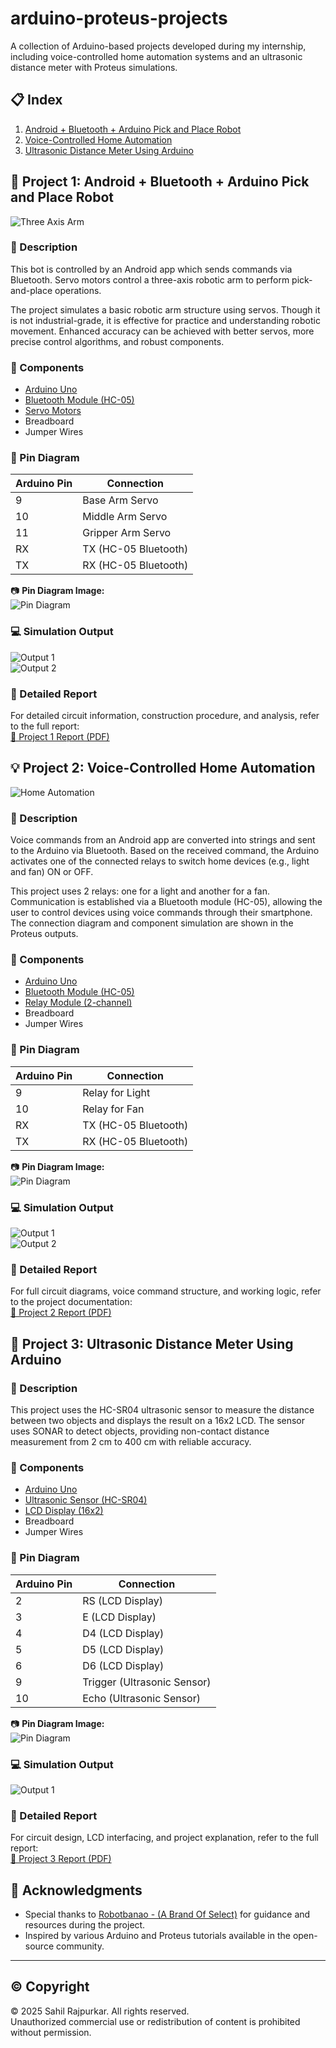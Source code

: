 # arduino-proteus-projects
A collection of Arduino-based projects developed during my internship, including voice-controlled home automation systems and an ultrasonic distance meter with Proteus simulations.

## 📋 Index

1. [Android + Bluetooth + Arduino Pick and Place Robot](#project-1-android--bluetooth--arduino-pick-and-place-robot)
2. [Voice-Controlled Home Automation](#project-2-voice-controlled-home-automation)
3. [Ultrasonic Distance Meter Using Arduino](#project-3-ultrasonic-distance-meter-using-arduino)

## 📌 Project 1: Android + Bluetooth + Arduino Pick and Place Robot

![Three Axis Arm](images/three_axis_arm.png)

### 📝 Description

This bot is controlled by an Android app which sends commands via Bluetooth. Servo motors control a three-axis robotic arm to perform pick-and-place operations.

The project simulates a basic robotic arm structure using servos. Though it is not industrial-grade, it is effective for practice and understanding robotic movement. Enhanced accuracy can be achieved with better servos, more precise control algorithms, and robust components.

### 🧩 Components

- [Arduino Uno](https://robu.in/product/arduino-uno-r3/)  
- [Bluetooth Module (HC-05)](https://robu.in/product/hc-05-6pin-bluetooth-module-with-button/)  
- [Servo Motors](https://robu.in/product/kst-servo-mr320/)  
- Breadboard  
- Jumper Wires  

### 🔌 Pin Diagram

| Arduino Pin | Connection            |
|-------------|------------------------|
| 9           | Base Arm Servo         |
| 10          | Middle Arm Servo       |
| 11          | Gripper Arm Servo      |
| RX          | TX (HC-05 Bluetooth)   |
| TX          | RX (HC-05 Bluetooth)   |

📷 **Pin Diagram Image:**  
![Pin Diagram](docs/pindiagram/project_1.png)

### 💻 Simulation Output

![Output 1](docs/results/Project_1_Output_1.JPG)  
![Output 2](docs/results/Project_1_Output_2.JPG)

### 📄 Detailed Report

For detailed circuit information, construction procedure, and analysis, refer to the full report:  
[📘 Project 1 Report (PDF)](docs/reports-pdf/Project_1.pdf)

## 💡 Project 2: Voice-Controlled Home Automation
![Home Automation](images/home_automation.jpg)

### 📝 Description

Voice commands from an Android app are converted into strings and sent to the Arduino via Bluetooth. Based on the received command, the Arduino activates one of the connected relays to switch home devices (e.g., light and fan) ON or OFF.

This project uses 2 relays: one for a light and another for a fan. Communication is established via a Bluetooth module (HC-05), allowing the user to control devices using voice commands through their smartphone. The connection diagram and component simulation are shown in the Proteus outputs.

### 🧩 Components

- [Arduino Uno](https://robu.in/product/arduino-uno-r3/)  
- [Bluetooth Module (HC-05)](https://robu.in/product/hc-05-6pin-bluetooth-module-with-button/)  
- [Relay Module (2-channel)](https://robu.in/product/2-channel-relay-module-30a-5v-supports-high-and-low-trigger-optocoupler/)  
- Breadboard  
- Jumper Wires  

### 🔌 Pin Diagram

| Arduino Pin | Connection            |
|-------------|------------------------|
| 9           | Relay for Light        |
| 10          | Relay for Fan          |
| RX          | TX (HC-05 Bluetooth)   |
| TX          | RX (HC-05 Bluetooth)   |

📷 **Pin Diagram Image:**  
![Pin Diagram](docs/pindiagram/project_2.png)

### 💻 Simulation Output

![Output 1](docs/results/Project_2_Output_1.JPG)  
![Output 2](docs/results/Project_2_Output_2.JPG)

### 📄 Detailed Report

For full circuit diagrams, voice command structure, and working logic, refer to the project documentation:  
[📘 Project 2 Report (PDF)](docs/reports-pdf/Project_2.pdf)

## 📏 Project 3: Ultrasonic Distance Meter Using Arduino

### 📝 Description

This project uses the HC-SR04 ultrasonic sensor to measure the distance between two objects and displays the result on a 16x2 LCD. The sensor uses SONAR to detect objects, providing non-contact distance measurement from 2 cm to 400 cm with reliable accuracy.

### 🧩 Components

- [Arduino Uno](https://robu.in/product/arduino-uno-r3/)  
- [Ultrasonic Sensor (HC-SR04)](https://robu.in/product/hc-sr04-ultrasonic-range-finder/)  
- [LCD Display (16x2)](https://robu.in/product/16x2-character-y-b-lcd-display-module/)  
- Breadboard  
- Jumper Wires  

### 🔌 Pin Diagram

| Arduino Pin | Connection                 |
|-------------|-----------------------------|
| 2           | RS (LCD Display)            |
| 3           | E (LCD Display)             |
| 4           | D4 (LCD Display)            |
| 5           | D5 (LCD Display)            |
| 6           | D6 (LCD Display)            |
| 9           | Trigger (Ultrasonic Sensor) |
| 10          | Echo (Ultrasonic Sensor)    |

📷 **Pin Diagram Image:**  
![Pin Diagram](docs/pindiagram/project_3.png)

### 💻 Simulation Output

![Output 1](docs/results/Project_3_Output_1.JPG)  


### 📄 Detailed Report

For circuit design, LCD interfacing, and project explanation, refer to the full report:  
[📘 Project 3 Report (PDF)](docs/reports-pdf/Project_3.pdf)

## 🙏 Acknowledgments

- Special thanks to [Robotbanao - (A Brand Of Select)](https://www.linkedin.com/company/robotbanao) for guidance and resources during the project.
- Inspired by various Arduino and Proteus tutorials available in the open-source community.

---

## ©️ Copyright

© 2025 Sahil Rajpurkar. All rights reserved.  
Unauthorized commercial use or redistribution of content is prohibited without permission.